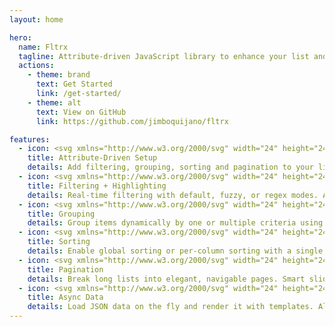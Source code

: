 ```yaml
---
layout: home

hero:
  name: Fltrx
  tagline: Attribute-driven JavaScript library to enhance your list and tables. With filtering, highlighting, sorting, grouping, pagination and async data binding.
  actions:
    - theme: brand
      text: Get Started
      link: /get-started/
    - theme: alt
      text: View on GitHub
      link: https://github.com/jimboquijano/fltrx

features:
  - icon: <svg xmlns="http://www.w3.org/2000/svg" width="24" height="24" fill="currentColor" viewBox="0 0 24 24"><path d="M3 12l9-9 9 9-9 9-9-9zm9-5.586L5.586 12 12 18.414 18.414 12 12 6.414z"/></svg>
    title: Attribute-Driven Setup
    details: Add filtering, grouping, sorting and pagination to your lists and tables using nothing but HTML attributes. No boilerplate JavaScript or complex configuration.
  - icon: <svg xmlns="http://www.w3.org/2000/svg" width="24" height="24" fill="currentColor" viewBox="0 0 24 24"><path d="M3 4h18v2l-7 8v6l-4 2v-8L3 6V4z"/></svg>
    title: Filtering + Highlighting
    details: Real-time filtering with default, fuzzy, or regex modes. Automatically highlights matching text while preserving your event listeners and markup.
  - icon: <svg xmlns="http://www.w3.org/2000/svg" width="24" height="24" fill="currentColor" viewBox="0 0 24 24"><path d="M4 4h6v6H4V4zm10 0h6v6h-6V4zM4 14h6v6H4v-6zm10 0h6v6h-6v-6z"/></svg>
    title: Grouping
    details: Group items dynamically by one or multiple criteria using simple selects. Includes an “All” option and works seamlessly with filters and sorting.
  - icon: <svg xmlns="http://www.w3.org/2000/svg" width="24" height="24" fill="currentColor" viewBox="0 0 24 24"><path d="M7 18l-5-5h10l-5 5zm10-12l5 5H12l5-5z"/></svg>
    title: Sorting
    details: Enable global sorting or per-column sorting with a single attribute. Visual indicators for ascending & descending states are built-in.
  - icon: <svg xmlns="http://www.w3.org/2000/svg" width="24" height="24" fill="currentColor" viewBox="0 0 24 24"><path d="M4 6h16v2H4V6zm0 5h16v2H4v-2zm0 5h16v2H4v-2z"/></svg>
    title: Pagination
    details: Break long lists into elegant, navigable pages. Smart sliding windows, ellipsis, and fully customizable controls are included out of the box.
  - icon: <svg xmlns="http://www.w3.org/2000/svg" width="24" height="24" fill="currentColor" viewBox="0 0 24 24"><path d="M12 2a10 10 0 100 20h6v-2h-6a8 8 0 118-8h-2l3 4 3-4h-2a10 10 0 00-10-10z"/></svg>
    title: Async Data
    details: Load JSON data on the fly and render it with templates. All Fltrx features — filtering, grouping, sorting and pagination — remain fully compatible.
---
```

